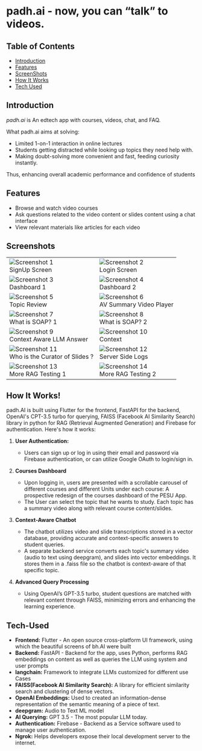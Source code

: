 # padh.ai - now, you can “talk” to videos.

## Table of Contents
- [Introduction](#introduction)
- [Features](#features)
- [ScreenShots](#screenshots)
- [How It Works](#how-it-works)
- [Tech Used](#tech-used)

## Introduction

*padh.ai* is An edtech app with courses, videos, chat, and FAQ.

What padh.ai aims at solving:
- Limited 1-on-1 interaction in online lectures
- Students getting distracted while looking up topics they need help with.
- Making doubt-solving more convenient and fast, feeding curiosity instantly.

Thus, enhancing overall academic performance and confidence of students

## Features

- Browse and watch video courses
- Ask questions related to the video content or slides content using a chat interface
- View relevant materials like articles for each video


## Screenshots

<table>
  <tr>
    <td><img src="https://github.com/Akatsuki49/dotslash-/assets/95576716/424ff7ed-dcf1-42f9-821a-6b9431b1af44" alt="Screenshot 1"><br>SignUp Screen</td>
    <td><img src="https://github.com/Akatsuki49/dotslash-/assets/95576716/3612687b-458a-4020-b89c-c083ceb40917" alt="Screenshot 2"><br>Login Screen</td>
  </tr>
  <tr>
    <td><img src="https://github.com/Akatsuki49/dotslash-/assets/95576716/47a82377-f400-4261-a0f3-911d9ff29ada" alt="Screenshot 3"><br>Dashboard 1</td>
    <td><img src="https://github.com/Akatsuki49/dotslash-/assets/95576716/9b6ad268-1e31-45b9-8eb7-64a3db733302" alt="Screenshot 4"><br>Dashboard 2</td>
  </tr>
  <tr>
    <td><img src="https://github.com/Akatsuki49/dotslash-/assets/95576716/fc655910-2113-43cc-bb33-f433eb9926d9" alt="Screenshot 5"><br>Topic Review</td>
    <td><img src="https://github.com/Akatsuki49/dotslash-/assets/95576716/74ba74fc-8b5b-4096-827f-3c646d85b365" alt="Screenshot 6"><br>AV Summary Video Player</td>
  </tr>
  <tr>
    <td><img src="https://github.com/Akatsuki49/dotslash-/assets/95576716/e3dbb7ce-1320-49a9-8c1c-82f5a300d51c" alt="Screenshot 7"><br>What is SOAP? 1</td>
    <td><img src="https://github.com/Akatsuki49/dotslash-/assets/95576716/40c39236-a17e-470b-b27b-5281bcde0444" alt="Screenshot 8"><br>What is SOAP? 2</td>
  </tr>
  <tr>
    <td><img src="https://github.com/Akatsuki49/dotslash-/assets/95576716/01a3980d-1309-40c4-8dc4-faec1a8f5297" alt="Screenshot 9"><br>Context Aware LLM Answer</td>
    <td><img src="https://github.com/Akatsuki49/dotslash-/assets/95576716/93187a3f-a4dc-4ec3-a081-cad0230d2a09" alt="Screenshot 10"><br>Context</td>
  </tr>
  <tr>
    <td><img src="https://github.com/Akatsuki49/dotslash-/assets/95576716/ada03406-900c-4aea-9597-7a133ca0c022" alt="Screenshot 11"><br>Who is the Curator of Slides ?</td>
    <td><img src="https://github.com/Akatsuki49/dotslash-/assets/95576716/c75ca0cf-5f80-422d-9f6d-d08b525b6e24" alt="Screenshot 12"><br>Server Side Logs</td>
  </tr>
  <tr>
    <td><img src="https://github.com/Akatsuki49/dotslash-/assets/95576716/b512476f-07ab-4b6e-9ed9-b43ab53210f5" alt="Screenshot 13"><br>More RAG Testing 1</td>
    <td><img src="https://github.com/Akatsuki49/dotslash-/assets/95576716/065d5ed7-76d0-43b2-9ed8-709f23e7b3de" alt="Screenshot 14"><br>More RAG Testing 2</td>
  </tr>
</table>


## How It Works!

padh.AI is built using Flutter for the frontend, FastAPI for the backend, OpenAI's CPT-3.5 turbo for querying, FAISS (Facebook AI Similarity Search) library in python for RAG (Retrieval Augmented Generation) and Firebase for authentication. 
Here's how it works:

1. **User Authentication:**
   - Users can sign up or log in using their email and password via Firebase authentication, or can utilize Google OAuth to login/sign in.

2. **Courses Dashboard**
   - Upon logging in, users are presented with a scrollable carousel of different courses and different Units under each course: A prospective redesign of the courses dashboard of the PESU App.
   - The User can select the topic that he wants to study. Each topic has a summary video along with relevant course content/slides.
  
3. **Context-Aware Chatbot**
   - The chatbot utilizes video and slide transcriptions stored in a vector database, providing accurate and context-specific answers to student queries.
   - A separate backend service converts each topic's summary video (audio to text using deepgram), and slides into vector embeddings. It stores them in a .faiss file so the chatbot is context-aware of that specific topic.

4. **Advanced Query Processing**
   - Using OpenAI’s GPT-3.5 turbo, student questions are matched with relevant content through FAISS, minimizing errors and enhancing the learning experience.

## Tech-Used

- **Frontend:** Flutter - An open source cross-platform UI framework, using which the beautiful screens of bh.AI were built
- **Backend:** FastAPI - Backend for the app, uses Python, performs RAG embeddings on content as well as queries the LLM using system and user prompts
- **langchain:** Framework to integrate LLMs customized for different use Cases
- **FAISS(Facebook AI Similarity Search):** A library for efficient similarity search and clustering of dense vectors.
- **OpenAI Embeddings:** Used to created an information-dense representation of the semantic meaning of a piece of text.
- **deepgram:** Audio to Text ML model
- **AI Querying:** GPT 3.5 - The most popular LLM today.
- **Authentication:** Firebase - Backend as a Service software used to manage user authentication.
- **Ngrok:** Helps developers expose their local development server to the internet.
